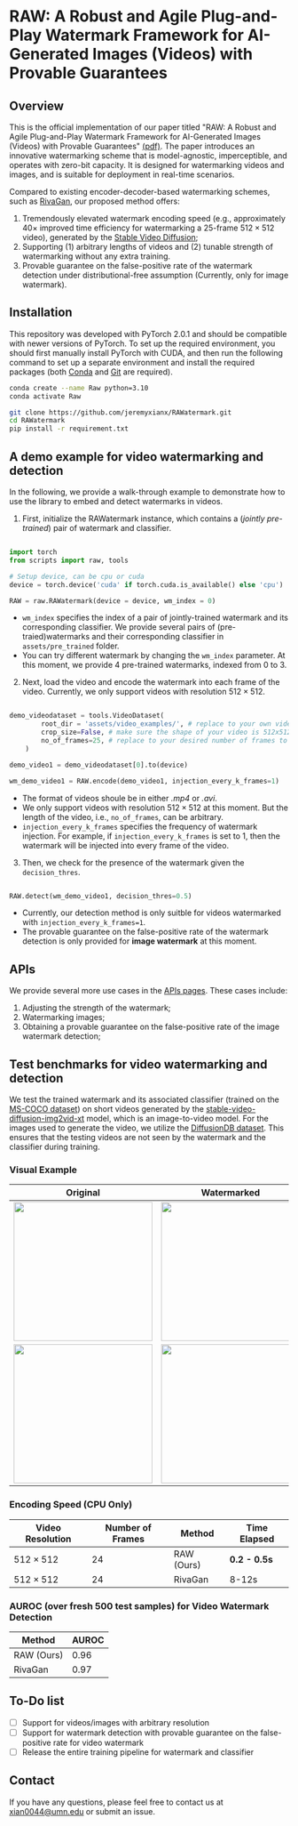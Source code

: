 # RAW: A Robust and Agile Plug-and-Play Watermark Framework for AI-Generated Images (Videos) with Provable Guarantees

## Overview
This is the official implementation of our paper titled "RAW: A Robust and Agile Plug-and-Play Watermark Framework for AI-Generated Images (Videos) with Provable Guarantees" [(pdf)](https://github.com/jeremyxianx/RAWatemark/blob/main/assets/reports/raw_arxiv_report.pdf). The paper introduces an innovative watermarking scheme that is model-agnostic, imperceptible, and operates with zero-bit capacity. It is designed for watermarking videos and images, and is suitable for deployment in real-time scenarios.

Compared to existing encoder-decoder-based watermarking schemes, such as [RivaGan](https://github.com/DAI-Lab/RivaGAN), our proposed method offers:


1. Tremendously elevated watermark encoding speed (e.g., approximately $40\times$ improved time efficiency for watermarking a 25-frame $512 \times 512$ video), generated by the [Stable Video Diffusion](https://huggingface.co/stabilityai/stable-video-diffusion-img2vid-xt);
2. Supporting (1) arbitrary lengths of videos and (2) tunable strength of watermarking without any extra training.
3. Provable guarantee on the false-positive rate of the watermark detection under distributional-free assumption (Currently, only for image watermark).

## Installation
This repository was developed with PyTorch 2.0.1 and should be compatible with newer versions of PyTorch. To set up the required environment, you should first manually install PyTorch with CUDA, and then run the following command to set up a separate environment and install the required packages (both [Conda](https://docs.conda.io/en/latest/miniconda.html) and [Git](https://git-scm.com/) are required).

```bash
conda create --name Raw python=3.10
conda activate Raw

git clone https://github.com/jeremyxianx/RAWatermark.git
cd RAWatermark
pip install -r requirement.txt

```

## A demo example for video watermarking and detection

In the following, we provide a walk-through example to demonstrate how to use the library to embed and detect watermarks in videos.


1. First, initialize the RAWatermark instance, which contains a (*jointly pre-trained*) pair of watermark and classifier.


```python

import torch
from scripts import raw, tools

# Setup device, can be cpu or cuda
device = torch.device('cuda' if torch.cuda.is_available() else 'cpu')

RAW = raw.RAWatermark(device = device, wm_index = 0)

```
- `wm_index` specifies the index of a pair of jointly-trained watermark and its corresponding classifier. We provide several pairs of (pre-traied)watermarks and their corresponding classifier in `assets/pre_trained` folder. 
- You can try different watermark by changing the `wm_index` parameter. At this moment, we provide 4 pre-trained watermarks, indexed from 0 to 3.


2. Next, load the video and encode the watermark into each frame of the video. Currently, we only support videos with resolution $512 \times 512$.


```python

demo_videodataset = tools.VideoDataset(
        root_dir = 'assets/video_examples/', # replace to your own video folder
        crop_size=False, # make sure the shape of your video is 512x512
        no_of_frames=25, # replace to your desired number of frames to be watermarked
    )

demo_video1 = demo_videodataset[0].to(device)

wm_demo_video1 = RAW.encode(demo_video1, injection_every_k_frames=1)
```
- The format of videos shoule be in either *.mp4* or *.avi*.
- We only support videos with resolution $512 \times 512$ at this moment. But the length of the video, i.e., `no_of_frames`, can be arbitrary.
- `injection_every_k_frames` specifies the frequency of watermark injection. For example, if `injection_every_k_frames` is set to 1, then the watermark will be injected into every frame of the video. 

3. Then, we check for the presence of the watermark given the `decision_thres`.

```python

RAW.detect(wm_demo_video1, decision_thres=0.5)
```
- Currently, our detection method is only suitble for videos watermarked with `injection_every_k_frames=1`. 
- The provable guarantee on the false-positive rate of the watermark detection is only provided for **image watermark** at this moment.

## APIs
We provide several more use cases in the [APIs pages](https://github.com/jeremyxianx/RAWatermark/wiki/APIs-and-more-use-cases). These cases include:

1. Adjusting the strength of the watermark;
2. Watermarking images;
3. Obtaining a provable guarantee on the false-positive rate of the image watermark detection;






## Test benchmarks for video watermarking and detection
 
We test the trained watermark and its associated classifier (trained on the [MS-COCO dataset](https://cocodataset.org/#home)) on short videos generated by the [stable-video-diffusion-img2vid-xt](https://huggingface.co/stabilityai/stable-video-diffusion-img2vid-xt) model, which is an image-to-video model. For the images used to generate the video, we utilize the [DiffusionDB dataset](https://poloclub.github.io/diffusiondb/). This ensures that the testing videos are not seen by the watermark and the classifier during training. 



### Visual Example

Original             |  Watermarked | Pixel-wise Difference ($\times 6$)
:-------------------------:|:-------------------------:|:-------------------------: 
<img src="https://github.com/jeremyxianx/RAWatermark/blob/main/assets/demo/uwm2.gif" width="250" height="250"/> |  <img src="https://github.com/jeremyxianx/RAWatermark/blob/main/assets/demo/wm2.gif" width="250" height="250"/> | <img src="https://github.com/jeremyxianx/RAWatermark/blob/main/assets/demo/diff2.gif" width="250" height="250"/>
<img src="https://github.com/jeremyxianx/RAWatermark/blob/main/assets/demo/uwm3.gif" width="250" height="250"/> |  <img src="https://github.com/jeremyxianx/RAWatermark/blob/main/assets/demo/wm3.gif" width="250" height="250"/> | <img src="https://github.com/jeremyxianx/RAWatermark/blob/main/assets/demo/diff3.gif" width="250" height="250"/>


### Encoding Speed (CPU Only)
| Video Resolution | Number of Frames|Method | Time Elapsed | 
| --- | --- | --- | ---|
| $512 \times 512$ | 24 |RAW (Ours) | **0.2 - 0.5s** | 
| $512 \times 512$ | 24 | RivaGan | 8-12s | 

### AUROC (over fresh 500 test samples) for Video Watermark Detection
|Method | AUROC | 
|--- | --- | 
| RAW (Ours) | 0.96 | 
| RivaGan | 0.97 | 

## To-Do list 
- [ ] Support for videos/images with arbitrary resolution
- [ ] Support for watermark detection with provable guarantee on the false-positive rate for video watermark
- [ ] Release the entire training pipeline for watermark and classifier

## Contact

If you have any questions, please feel free to contact us at xian0044@umn.edu or submit an issue.